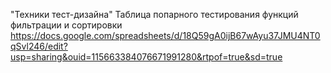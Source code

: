 "Техники тест-дизайна"
Таблица попарного тестирования функций фильтрации и сортировки
https://docs.google.com/spreadsheets/d/18Q59gA0ijB67wAyu37JMU4NT0qSvl246/edit?usp=sharing&ouid=115663384076671991280&rtpof=true&sd=true
